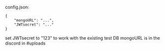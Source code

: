 config.json:

```
{
    "mongoURL": "...",
    "JWTsecret": "..."
}
```
set JWTsecret to "123" to work with the existing test DB
mongoURL is in the discord in #uploads
